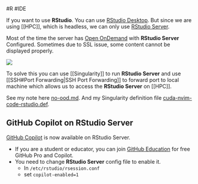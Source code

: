 #R #IDE

If you want to use **RStudio**. You can use [RStudio Desktop](https://posit.co/download/rstudio-desktop/). But since we are using [[HPC]], which is headless, we can only use [RStudio Server](https://posit.co/download/rstudio-server/).

Most of the time the server has [Open OnDemand](https://openondemand.org/) with **RStudio Server** Configured. Sometimes due to SSL issue, some content cannot be displayed properly. 

![](https://i.imgur.com/5iPBnbG.png)

To solve this you can use [[Singularity]] to run **RStudio Server** and use [[SSH#Port Forwarding|SSH Port Forwarding]] to forward port to local machine which allows us to access the **RStudio Server** on [[HPC]].

See my note here [no-ood.md](https://github.com/Justype/HPC-tips/blob/main/no-ood.md). And my Singularity definition file [cuda-nvim-code-rstudio.def](https://github.com/Justype/HPC-tips/blob/main/singularity-def/cuda-nvim-code-rstudio.def).

## GitHub Copilot on RStudio Server

[GitHub Copilot](https://github.com/features/copilot) is now available on RStudio Server.

- If you are a student or educator, you can join [GitHub Education](https://github.com/education) for free GitHub Pro and Copilot.
- You need to change **RStudio Server** config file to enable it.
	- In `/etc/rstudio/rsession.conf`
	- set `copilot-enabled=1`
